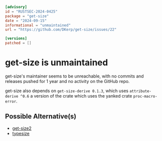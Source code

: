 ```toml
[advisory]
id = "RUSTSEC-2024-0425"
package = "get-size"
date = "2024-09-15"
informational = "unmaintained"
url = "https://github.com/DKerp/get-size/issues/22"

[versions]
patched = []
```

# get-size is unmaintained

get-size's maintainer seems to be unreachable, with no commits and releases pushed for 1 year and no activity on the GitHub repo.

get-size also depends on `get-size-derive 0.1.3`, which uses `attribute-derive ^0.6` a version of the crate which uses the yanked crate `proc-macro-error`.

## Possible Alternative(s)

- [get-size2](https://crates.io/crates/get-size2)
- [typesize](https://crates.io/crates/typesize)
